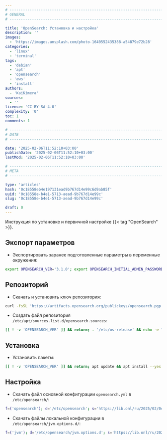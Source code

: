 ```yaml
---
# -------------------------------------------------------------------------------------------------------------------- #
# GENERAL
# -------------------------------------------------------------------------------------------------------------------- #

title: 'OpenSearch: Установка и настройка'
description: ''
images:
  - 'https://images.unsplash.com/photo-1640552435388-a54879e72b28'
categories:
  - 'linux'
  - 'terminal'
tags:
  - 'debian'
  - 'apt'
  - 'opensearch'
  - 'aws'
  - 'install'
authors:
  - 'KaiKimera'
sources:
  - ''
license: 'CC-BY-SA-4.0'
complexity: '0'
toc: 1
comments: 1

# -------------------------------------------------------------------------------------------------------------------- #
# DATE
# -------------------------------------------------------------------------------------------------------------------- #

date: '2025-02-06T11:52:10+03:00'
publishDate: '2025-02-06T11:52:10+03:00'
lastMod: '2025-02-06T11:52:10+03:00'

# -------------------------------------------------------------------------------------------------------------------- #
# META
# -------------------------------------------------------------------------------------------------------------------- #

type: 'articles'
hash: '0c18558eb4e197131ead9b767d14e99c6d9ab85f'
uuid: '0c18558e-b4e1-5713-aead-9b767d14e99c'
slug: '0c18558e-b4e1-5713-aead-9b767d14e99c'

draft: 0
---
```


Инструкция по установке и первичной настройке {{< tag "OpenSearch" >}}.

<!--more-->

## Экспорт параметров

- Экспортировать заранее подготовленные параметры в переменные окружения:

```bash
export OPENSEARCH_VER='3.1.0'; export OPENSEARCH_INITIAL_ADMIN_PASSWORD='PASSWORD'
```

## Репозиторий

- Скачать и установить ключ репозитория:

```bash
curl -fsSL 'https://artifacts.opensearch.org/publickeys/opensearch.pgp' | gpg --dearmor -o '/etc/apt/keyrings/opensearch.gpg'
```

- Создать файл репозитория `/etc/apt/sources.list.d/opensearch.sources`:

```bash
[[ ! -v 'OPENSEARCH_VER' ]] && return; . '/etc/os-release' && echo -e "X-Repolib-Name: OpenSearch\nTypes: deb\nURIs: https://artifacts.opensearch.org/releases/bundle/opensearch/${OPENSEARCH_VER%%.*}.x/apt\nSuites: stable\nComponents: main\nSigned-By: /etc/apt/keyrings/opensearch.gpg\n" | tee '/etc/apt/sources.list.d/opensearch.sources' > '/dev/null'
```

## Установка

- Установить пакеты:

```bash
[[ ! -v 'OPENSEARCH_VER' ]] && return; apt update && apt install --yes opensearch=${OPENSEARCH_VER} && apt-mark hold opensearch=${OPENSEARCH_VER}
```

## Настройка

- Скачать файл основной конфигурации `opensearch.yml` в `/etc/opensearch/`:

```bash
f=('opensearch'); d='/etc/opensearch'; s='https://lib.onl/ru/2025/02/0c18558e-b4e1-5713-aead-9b767d14e99c'; for i in "${f[@]}"; do [[ -f "${d}/${i}.yml" && ! -f "${d}/${i}.yml.orig" ]] && mv "${d}/${i}.yml" "${d}/${i}.yml.orig"; curl -fsSLo "${d}/${i}.yml" "${s}/${i}.yml" && chown opensearch:opensearch "${d}/${i}.yml" && chmod 640 "${d}/${i}.yml"; done
```

- Скачать файлы локальной конфигурации в `/etc/opensearch/jvm.options.d/`:

```bash
f=('jvm'); d='/etc/opensearch/jvm.options.d'; s='https://lib.onl/ru/2025/02/0c18558e-b4e1-5713-aead-9b767d14e99c'; for i in "${f[@]}"; do curl -fsSLo "${d}/90-${i}.local.options" "${s}/${i}.options" && chown opensearch:opensearch "${d}/90-${i}.local.options" && chmod 640 "${d}/90-${i}.local.options"; done
```
